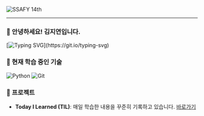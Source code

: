 ![SSAFY 14th](https://img.shields.io/badge/SSAFY-14기-blue?style=plastic&logo=samsung&logoColor=white)


---
### 👋 안녕하세요! 김지연입니다.
[![Typing SVG](https://readme-typing-svg.demolab.com?font=Noto+Sans+KR&pause=1000&color=2CF796&width=435&lines=SSAFY+14%EA%B8%B0%EC%97%90%EC%84%9C+%EA%B0%9C%EB%B0%9C+%EC%97%AD%EB%9F%89%EC%9D%84+%EC%8C%93%EA%B3%A0+%EC%9E%88%EC%8A%B5%EB%8B%88%EB%8B%A4.)](https://git.io/typing-svg)

### 🌱 현재 학습 중인 기술
![Python](https://img.shields.io/badge/Python-3776AB.svg?&style=plastic&logo=Python&logoColor=red)
![Git](https://img.shields.io/badge/Git-F05032?style=plastic&logo=git&logoColor=white)

### 🚀 프로젝트
- **Today I Learned (TIL)**: 매일 학습한 내용을 꾸준히 기록하고 있습니다. [바로가기](https://github.com/jyeon000111/TIL2)

<!--
**jyeon000111/jyeon000111** is a ✨ _special_ ✨ repository because its `README.md` (this file) appears on your GitHub profile.

Here are some ideas to get you started:

- 🔭 I’m currently working on ...
- 🌱 I’m currently learning ...
- 👯 I’m looking to collaborate on ...
- 🤔 I’m looking for help with ...
- 💬 Ask me about ...
- 📫 How to reach me: ...
- 😄 Pronouns: ...
- ⚡ Fun fact: ...
-->
